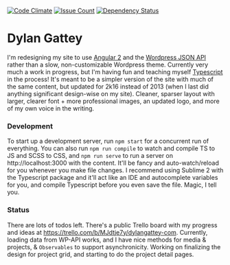 [![Code Climate](https://codeclimate.com/github/dgattey/dg/badges/gpa.svg?style=flat)](https://codeclimate.com/github/dgattey/dg) [![Issue Count](https://codeclimate.com/github/dgattey/dg/badges/issue_count.svg?style=flat)](https://codeclimate.com/github/dgattey/dg) [![Dependency Status](https://gemnasium.com/badges/github.com/dgattey/dg.svg?style=flat)](https://gemnasium.com/github.com/dgattey/dg) 

# Dylan Gattey

I'm redesigning my site to use [Angular 2](https://angular.io/) and the [Wordpress JSON API](http://v2.wp-api.org/) rather than a slow, non-customizable Wordpress theme. Currently very much a work in progress, but I'm having fun and teaching myself [Typescript](https://www.typescriptlang.org/) in the process! It's meant to be a simpler version of the site with much of the same content, but updated for 2k16 instead of 2013 (when I last did anything significant design-wise on my site). Cleaner, sparser layout with larger, clearer font + more professional images, an updated logo, and more of my own voice in the writing.

### Development
To start up a development server, run `npm start` for a concurrent run of everything. You can also run `npm run compile` to watch and compile TS to JS and SCSS to CSS, and `npm run serve` to run a server on http://localhost:3000 with the content. It'll be fancy and auto-watch/reload for you whenever you make file changes. I recommend using Sublime 2 with the Typescript package and it'll act like an IDE and autocomplete variables for you, and compile Typescript before you even save the file. Magic, I tell you.

### Status
There are lots of todos left. There's a public Trello board with my progress and ideas at https://trello.com/b/MJdtje7y/dylangattey-com. Currently, loading data from WP-API works, and I have nice methods for media & projects, & `Observables` to support asynchronicity. Working on finalizing the design for project grid, and starting to do the project detail pages.
